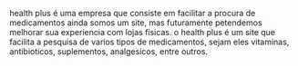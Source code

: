 health plus é uma empresa que consiste em facilitar a procura de medicamentos ainda somos um site, mas futuramente petendemos melhorar sua experiencia com lojas fisicas. o health plus é um site que facilita a pesquisa de varios tipos de medicamentos, sejam eles vitaminas, antibioticos, suplementos, analgesicos, entre outros.
